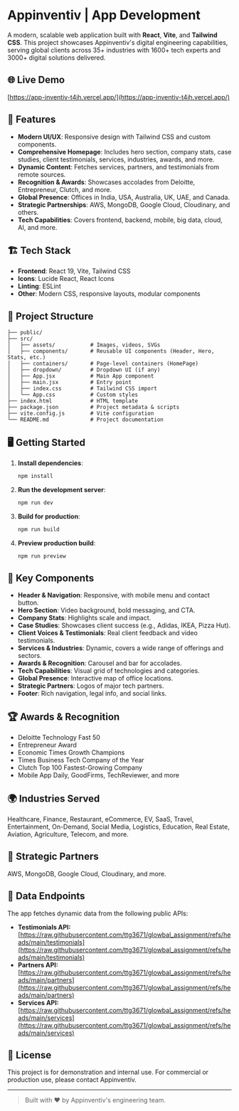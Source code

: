 # Appinventiv | App Development

A modern, scalable web application built with **React**, **Vite**, and **Tailwind CSS**. This project showcases Appinventiv's digital engineering capabilities, serving global clients across 35+ industries with 1600+ tech experts and 3000+ digital solutions delivered.

## 🌐 Live Demo
[https://app-inventiv-t4jh.vercel.app/](https://app-inventiv-t4jh.vercel.app/)

## 🚀 Features
- **Modern UI/UX**: Responsive design with Tailwind CSS and custom components.
- **Comprehensive Homepage**: Includes hero section, company stats, case studies, client testimonials, services, industries, awards, and more.
- **Dynamic Content**: Fetches services, partners, and testimonials from remote sources.
- **Recognition & Awards**: Showcases accolades from Deloitte, Entrepreneur, Clutch, and more.
- **Global Presence**: Offices in India, USA, Australia, UK, UAE, and Canada.
- **Strategic Partnerships**: AWS, MongoDB, Google Cloud, Cloudinary, and others.
- **Tech Capabilities**: Covers frontend, backend, mobile, big data, cloud, AI, and more.

## 🏗️ Tech Stack
- **Frontend**: React 19, Vite, Tailwind CSS
- **Icons**: Lucide React, React Icons
- **Linting**: ESLint
- **Other**: Modern CSS, responsive layouts, modular components

## 📁 Project Structure
```
├── public/
├── src/
│   ├── assets/           # Images, videos, SVGs
│   ├── components/       # Reusable UI components (Header, Hero, Stats, etc.)
│   ├── containers/       # Page-level containers (HomePage)
│   ├── dropdown/         # Dropdown UI (if any)
│   ├── App.jsx           # Main App component
│   ├── main.jsx          # Entry point
│   ├── index.css         # Tailwind CSS import
│   └── App.css           # Custom styles
├── index.html            # HTML template
├── package.json          # Project metadata & scripts
├── vite.config.js        # Vite configuration
└── README.md             # Project documentation
```

## 🖥️ Getting Started
1. **Install dependencies**:
   ```bash
   npm install
   ```
2. **Run the development server**:
   ```bash
   npm run dev
   ```
3. **Build for production**:
   ```bash
   npm run build
   ```
4. **Preview production build**:
   ```bash
   npm run preview
   ```

## 🌟 Key Components
- **Header & Navigation**: Responsive, with mobile menu and contact button.
- **Hero Section**: Video background, bold messaging, and CTA.
- **Company Stats**: Highlights scale and impact.
- **Case Studies**: Showcases client success (e.g., Adidas, IKEA, Pizza Hut).
- **Client Voices & Testimonials**: Real client feedback and video testimonials.
- **Services & Industries**: Dynamic, covers a wide range of offerings and sectors.
- **Awards & Recognition**: Carousel and bar for accolades.
- **Tech Capabilities**: Visual grid of technologies and categories.
- **Global Presence**: Interactive map of office locations.
- **Strategic Partners**: Logos of major tech partners.
- **Footer**: Rich navigation, legal info, and social links.

## 🏆 Awards & Recognition
- Deloitte Technology Fast 50
- Entrepreneur Award
- Economic Times Growth Champions
- Times Business Tech Company of the Year
- Clutch Top 100 Fastest-Growing Company
- Mobile App Daily, GoodFirms, TechReviewer, and more

## 🌍 Industries Served
Healthcare, Finance, Restaurant, eCommerce, EV, SaaS, Travel, Entertainment, On-Demand, Social Media, Logistics, Education, Real Estate, Aviation, Agriculture, Telecom, and more.

## 🤝 Strategic Partners
AWS, MongoDB, Google Cloud, Cloudinary, and more.

## 🔗 Data Endpoints
The app fetches dynamic data from the following public APIs:

- **Testimonials API:**  
  [https://raw.githubusercontent.com/ttg3671/glowbal_assignment/refs/heads/main/testimonials](https://raw.githubusercontent.com/ttg3671/glowbal_assignment/refs/heads/main/testimonials)
- **Partners API:**  
  [https://raw.githubusercontent.com/ttg3671/glowbal_assignment/refs/heads/main/partners](https://raw.githubusercontent.com/ttg3671/glowbal_assignment/refs/heads/main/partners)
- **Services API:**  
  [https://raw.githubusercontent.com/ttg3671/glowbal_assignment/refs/heads/main/services](https://raw.githubusercontent.com/ttg3671/glowbal_assignment/refs/heads/main/services)

## 📜 License
This project is for demonstration and internal use. For commercial or production use, please contact Appinventiv.

---

> Built with ❤️ by Appinventiv's engineering team.
